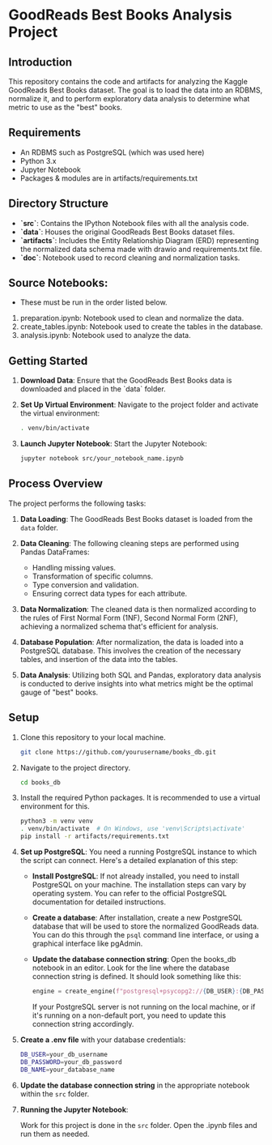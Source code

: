 # GoodReads Best Books Analysis Project

## Introduction

This repository contains the code and artifacts for analyzing the Kaggle GoodReads Best Books dataset. The goal is to load the data into an RDBMS, normalize it, and to perform exploratory data analysis to determine what metric to use as the "best" books.

## Requirements

- An RDBMS such as PostgreSQL (which was used here)
- Python 3.x
- Jupyter Notebook
- Packages & modules are in artifacts/requirements.txt

## Directory Structure

- **\`src\`**: Contains the IPython Notebook files with all the analysis code.
- **\`data\`**: Houses the original GoodReads Best Books dataset files.
- **\`artifacts\`**: Includes the Entity Relationship Diagram (ERD) representing the normalized data schema made with drawio and requirements.txt file.
- **\`doc\`**: Notebook used to record cleaning and normalization tasks.

## Source Notebooks:
- These must be run in the order listed below.
1. preparation.ipynb: Notebook used to clean and normalize the data.
2. create_tables.ipynb: Notebook used to create the tables in the database.
3. analysis.ipynb: Notebook used to analyze the data.

## Getting Started

1. **Download Data**: Ensure that the GoodReads Best Books data is downloaded and placed in the \`data\` folder.
2. **Set Up Virtual Environment**: Navigate to the project folder and activate the virtual environment:

   ```bash
   . venv/bin/activate
   ```

3. **Launch Jupyter Notebook**: Start the Jupyter Notebook:

   ```bash
   jupyter notebook src/your_notebook_name.ipynb
   ```

## Process Overview

The project performs the following tasks:

1. **Data Loading**: The GoodReads Best Books dataset is loaded from the `data` folder.

2. **Data Cleaning**: The following cleaning steps are performed using Pandas DataFrames:
    - Handling missing values.
    - Transformation of specific columns.
    - Type conversion and validation.
    - Ensuring correct data types for each attribute.

3. **Data Normalization**: The cleaned data is then normalized according to the rules of First Normal Form (1NF), Second Normal Form (2NF), achieving a normalized schema that's efficient for analysis.

4. **Database Population**: After normalization, the data is loaded into a PostgreSQL database. This involves the creation of the necessary tables, and insertion of the data into the tables.

5. **Data Analysis**: Utilizing both SQL and Pandas, exploratory data analysis is conducted to derive insights into what metrics might be the optimal gauge of "best" books.

## Setup

1. Clone this repository to your local machine.

    ```bash
    git clone https://github.com/yourusername/books_db.git
    ```

2. Navigate to the project directory.

    ```bash
    cd books_db
    ```

3. Install the required Python packages. It is recommended to use a virtual environment for this.

    ```bash
    python3 -m venv venv
    . venv/bin/activate  # On Windows, use 'venv\Scripts\activate'
    pip install -r artifacts/requirements.txt
    ```


4. **Set up PostgreSQL**: You need a running PostgreSQL instance to which the script can connect. Here's a detailed explanation of this step:

    - **Install PostgreSQL**: If not already installed, you need to install PostgreSQL on your machine. The installation steps can vary by operating system. You can refer to the official PostgreSQL documentation for detailed instructions.

    - **Create a database**: After installation, create a new PostgreSQL database that will be used to store the normalized GoodReads data. You can do this through the `psql` command line interface, or using a graphical interface like pgAdmin.

    - **Update the database connection string**: Open the books_db notebook in an editor. Look for the line where the database connection string is defined. It should look something like this:

        ```python
        engine = create_engine(f"postgresql+psycopg2://{DB_USER}:{DB_PASSWORD}@localhost/{DB_NAME}")
        ```

        If your PostgreSQL server is not running on the local machine, or if it's running on a non-default port, you need to update this connection string accordingly.


5. **Create a .env file** with your database credentials:

    ```bash
    DB_USER=your_db_username
    DB_PASSWORD=your_db_password
    DB_NAME=your_database_name
    ```

6. **Update the database connection string** in the appropriate notebook within the `src` folder.

7. **Running the Jupyter Notebook**:

   Work for this project is done in the `src` folder. Open the .ipynb files and run them as needed.